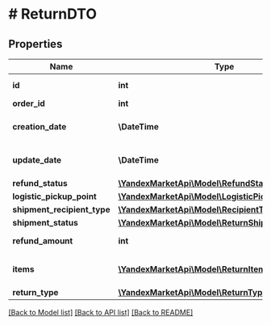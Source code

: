 # # ReturnDTO

## Properties

Name | Type | Description | Notes
------------ | ------------- | ------------- | -------------
**id** | **int** | Идентификатор возврата. | [optional]
**order_id** | **int** | Номер заказа. | [optional]
**creation_date** | **\DateTime** | Дата создания возврата клиентом. | [optional]
**update_date** | **\DateTime** | Дата обновления возврата. | [optional]
**refund_status** | [**\YandexMarketApi\Model\RefundStatusType**](RefundStatusType.md) |  | [optional]
**logistic_pickup_point** | [**\YandexMarketApi\Model\LogisticPickupPointDTO**](LogisticPickupPointDTO.md) |  | [optional]
**shipment_recipient_type** | [**\YandexMarketApi\Model\RecipientType**](RecipientType.md) |  | [optional]
**shipment_status** | [**\YandexMarketApi\Model\ReturnShipmentStatusType**](ReturnShipmentStatusType.md) |  | [optional]
**refund_amount** | **int** | Сумма возврата. | [optional]
**items** | [**\YandexMarketApi\Model\ReturnItemDTO[]**](ReturnItemDTO.md) | Список товаров в возврате. | [optional]
**return_type** | [**\YandexMarketApi\Model\ReturnType**](ReturnType.md) |  | [optional]

[[Back to Model list]](../../README.md#models) [[Back to API list]](../../README.md#endpoints) [[Back to README]](../../README.md)
